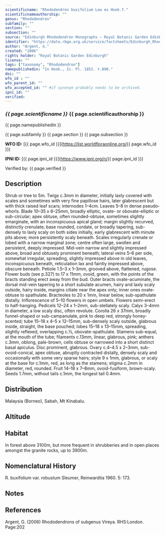 ```yaml
---
scientificname: "Rhododendron buxifolium Low ex Hook.f."
scientificnameauthorship: ""
genus: "Rhododendron"
subfamily: ""
section: ""
subsection: ""
source: "Edinburgh Rhododendron Monographs – Royal Botanic Garden Edinburgh"
identifier: "https://data.rbge.org.uk/service/factsheets/Edinburgh_Rhododendron_Monographs.xhtml"
author: "Argent, G."
created: "2006"
rights holder: "Royal Botanic Garden Edinburgh"
license: ""
tags: ["taxonomy", "Rhododendron"]
namepublishedin: "In Hook., Ic. Pl. 1852. t.890."
doi: ""
wfo_id : ""
wfo_parent_id: ""
wfo_accepted_id: "" #if synonym probably needs to be archived.                      
ipni_id: ""
verified:
---
```

### _{{ page.scientificname }}_ {{ page.scientificauthorship }}
 {{ page.namepublishedin }}

{{ page.subfamily }} {{ page.section }} {{ page.subsection }}

**WFO ID:** [{{ page.wfo_id }}](https://list.worldfloraonline.org/{{ page.wfo_id }})

**IPNI ID:** [{{ page.ipni_id }}](https://www.ipni.org/n/{{ page.ipni_id }})

Verified by: {{ page.verified }}



## Description
Shrub or tree to 5m. Twigs c.3mm in diameter, initially laxly covered with scales and sometimes with very fine papillose hairs, later glabrescent but with thick raised leaf scars; internodes 1–4cm. Leaves 5–8 in dense pseudo­whorls. Blade 10–35 x 6–25mm, broadly elliptic, ovate- or obovate-elliptic or sub-circular; apex obtuse, often rounded-obtuse, sometimes slightly emarginate, with an inconspicuous apical gland; margin slightly recurved, distinctly crenulate; base rounded, cordate, or broadly tapering, sub-densely to laxly scaly on both sides initially, early glabrescent with minute pits above; more persistently scaly beneath. Scales irregularly crenate or lobed with a narrow marginal zone; centre often large, swollen and persistent, deeply impressed. Mid-vein narrow and slightly impressed above, broad and obtusely prominent beneath; lateral veins 5–6 per side, somewhat irregular, spreading, slightly impressed above in old leaves, inconspicuous beneath, reticulation lax and faintly impressed above, obscure beneath. Petiole 1.5–3 x 1–3mm, grooved above, flattened, rugose. Flower buds (see p.327) to 17 x 11mm, ovoid, green, with the points of the bracts standing erect away from the bud. Outer bracts ovate-acuminate, the dorsal mid-vein tapering to a short subulate acumen, hairy and laxly scaly outside, hairy inside, margins ciliate near the apex only; inner ones ovate-obtuse to spathulate. Bracteoles to 20 x 1mm, linear below, sub-spathulate distally. Inflorescence of 5–10 flowers in open umbels. Flowers semi-erect to half-hanging. Pedicels 12–24 x 1–2mm, sub-stellately scaly. Calyx 3–4mm in diameter, a low scaly disc, often revo­lute. Corolla 26 x 37mm, broadly funnel-shaped or sub-­campanulate, pink to deep red, strongly honey-scented; tube 15–18 x 4–5 x 12–15mm, sub-densely scaly outside, glabrous inside, straight, the base pouched; lobes 15–18 x 13–15mm, spreading, slightly reflexed, overlapping c.½, obovate-spathulate. Stamens sub-equal, at the mouth of the tube; filaments c.13mm, linear, glabrous, pink; anthers c.3mm, oblong, pale-brown, cells obtuse or narrowed into a short distinct basal apiculus. Disc prominent, glabrous. Ovary c.4–4.5 x 2–3mm, sub-ovoid-conical, apex obtuse, abruptly contracted distally, densely scaly and occasionally with some very sparse hairs; style 9 x 1mm, glabrous, or scaly at the base for c.1mm, red, as long as the stamens; stigma c.2mm in diameter, red, rounded. Fruit 14–18 x 7–8mm, ovoid-fusiform, brown-scaly. Seeds 1.7mm, without tails c.1mm, the longest tail 0.4mm.

## Distribution
Malaysia (Borneo), Sabah, Mt Kinabalu.

## Altitude


## Habitat
In forest above 3100m, but more frequent in shrubberies and in open places amongst the granite rocks, up to 3900m.

## Nomenclatural History
R. buxifolium var. robustum Sleumer, Reinwardtia 1960. 5: 173.
                       
## Notes


## References

Argent, G. (2006) Rhododendrons of subgenus Vireya. RHS:London. Page:202
